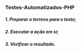 ### Testes-Automatizados-PHP

##### 1. Preparar o terreno para o teste; 
##### 2. Executar a ação em si; 
##### 3. Verificar o resultado.
